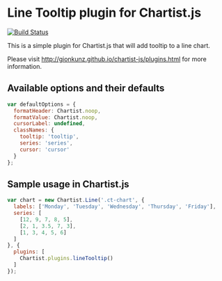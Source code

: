 # Line Tooltip plugin for Chartist.js

[![Build Status](https://travis-ci.org/zubenkoivan/chartist-plugin-tooltip.svg?branch=master)](https://travis-ci.org/zubenkoivan/chartist-plugin-tooltip)

This is a simple plugin for Chartist.js that will add tooltip to a line chart.

Please visit http://gionkunz.github.io/chartist-js/plugins.html for more information.

## Available options and their defaults

```javascript
var defaultOptions = {
  formatHeader: Chartist.noop,
  formatValue: Chartist.noop,
  cursorLabel: undefined,
  classNames: {
    tooltip: 'tooltip',
    series: 'series',
    cursor: 'cursor'
  }
};
```

## Sample usage in Chartist.js

```javascript
var chart = new Chartist.Line('.ct-chart', {
  labels: ['Monday', 'Tuesday', 'Wednesday', 'Thursday', 'Friday'],
  series: [
    [12, 9, 7, 8, 5],
    [2, 1, 3.5, 7, 3],
    [1, 3, 4, 5, 6]
  ]
}, {
  plugins: [
    Chartist.plugins.lineTooltip()
  ]
});
```
